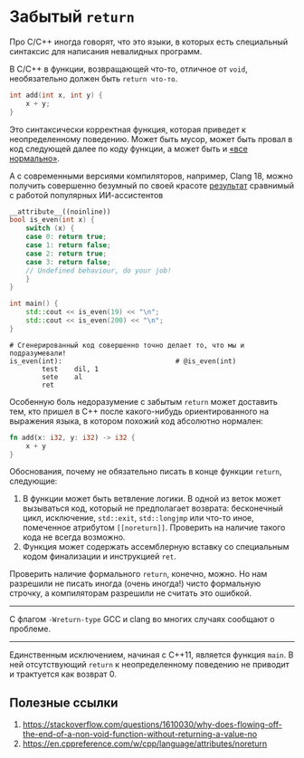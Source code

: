 # Забытый `return`

Про C/C++ иногда говорят, что это языки, в которых есть специальный синтаксис для написания невалидных программ.

В C/C++ в функции, возвращающей что-то, отличное от `void`, необязательно должен быть `return что-то`. 

```C++
int add(int x, int y) {
    x + y;
}
```

Это синтаксически корректная функция, которая приведет к неопределенному поведению. Может быть мусор, может быть провал в код следующей далее по коду функции, а может быть и [«все нормально»](https://gcc.godbolt.org/z/6Y4T66).

А с современными версиями компиляторов, например, Clang 18, можно получить совершенно безумный по своей красоте [результат](https://godbolt.org/z/Y1qo49Tnn) сравнимый с работой популярных ИИ-ассистентов

```C++
__attribute__((noinline))
bool is_even(int x) {
    switch (x) {
    case 0: return true;
    case 1: return false;
    case 2: return true;
    case 3: return false;
    // Undefined behaviour, do your job!
    }
}

int main() {
    std::cout << is_even(19) << "\n";
    std::cout << is_even(200) << "\n";
}
```

```
# Сгенерированный код совершенно точно делает то, что мы и подразумевали!
is_even(int):                            # @is_even(int)
        test    dil, 1
        sete    al
        ret
```


Особенную боль недоразумение с забытым `return` может доставить тем, кто пришел в C++ после какого-нибудь ориентированного на выражения языка, в котором похожий код абсолютно нормален:

```Rust
fn add(x: i32, y: i32) -> i32 {
    x + y
}
```

Обоснования, почему не обязательно писать в конце функции `return`, следующие:
1. В функции может быть ветвление логики. В одной из веток может вызываться код, который не предполагает возврата: бесконечный цикл, исключение, `std::exit`, `std::longjmp` или что-то иное, помеченное атрибутом `[[noreturn]]`. Проверить на наличие такого кода не всегда возможно.
2. Функция может содержать ассемблерную вставку со специальным кодом финализации и инструкцией `ret`.

Проверить наличие формального `return`, конечно, можно. Но нам разрешили не писать иногда (очень иногда!) чисто формальную строчку, а компиляторам разрешили не считать это ошибкой.

------

С флагом `-Wreturn-type` GCC и clang во многих случаях сообщают о проблеме.

-----
Единственным исключением, начиная с C++11, является функция `main`. В ней отсутствующий `return` к неопределенному поведению не приводит и трактуется как возврат 0.

## Полезные ссылки
1. https://stackoverflow.com/questions/1610030/why-does-flowing-off-the-end-of-a-non-void-function-without-returning-a-value-no
2. https://en.cppreference.com/w/cpp/language/attributes/noreturn

